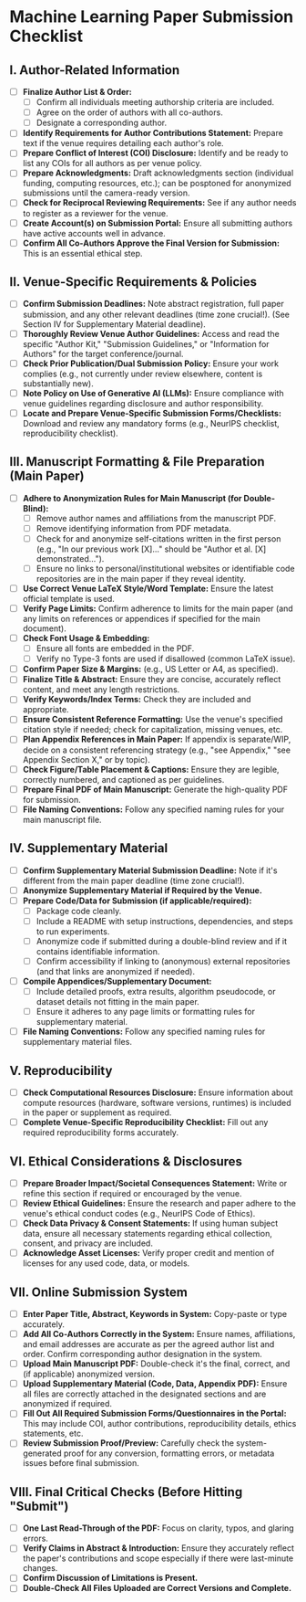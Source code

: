 # Machine Learning Paper Submission Checklist

## I. Author-Related Information

- [ ] **Finalize Author List & Order:**
  - [ ] Confirm all individuals meeting authorship criteria are included.
  - [ ] Agree on the order of authors with all co-authors.
  - [ ] Designate a corresponding author.
- [ ] **Identify Requirements for Author Contributions Statement:** Prepare text if the venue requires detailing each author's role.
- [ ] **Prepare Conflict of Interest (COI) Disclosure:** Identify and be ready to list any COIs for all authors as per venue policy.
- [ ] **Prepare Acknowledgments:** Draft acknowledgments section (individual funding, computing resources, etc.); can be posptoned for anonymized submissions until the camera-ready version.
- [ ] **Check for Reciprocal Reviewing Requirements:** See if any author needs to register as a reviewer for the venue.
- [ ] **Create Account(s) on Submission Portal:** Ensure all submitting authors have active accounts well in advance.
- [ ] **Confirm All Co-Authors Approve the Final Version for Submission:** This is an essential ethical step.

## II. Venue-Specific Requirements & Policies

- [ ] **Confirm Submission Deadlines:** Note abstract registration, full paper submission, and any other relevant deadlines (time zone crucial!). (See Section IV for Supplementary Material deadline).
- [ ] **Thoroughly Review Venue Author Guidelines:** Access and read the specific "Author Kit," "Submission Guidelines," or "Information for Authors" for the target conference/journal.
- [ ] **Check Prior Publication/Dual Submission Policy:** Ensure your work complies (e.g., not currently under review elsewhere, content is substantially new).
- [ ] **Note Policy on Use of Generative AI (LLMs):** Ensure compliance with venue guidelines regarding disclosure and author responsibility.
- [ ] **Locate and Prepare Venue-Specific Submission Forms/Checklists:** Download and review any mandatory forms (e.g., NeurIPS checklist, reproducibility checklist).

## III. Manuscript Formatting & File Preparation (Main Paper)

- [ ] **Adhere to Anonymization Rules for Main Manuscript (for Double-Blind):**
  - [ ] Remove author names and affiliations from the manuscript PDF.
  - [ ] Remove identifying information from PDF metadata.
  - [ ] Check for and anonymize self-citations written in the first person (e.g., "In our previous work [X]..." should be "Author et al. [X] demonstrated...").
  - [ ] Ensure no links to personal/institutional websites or identifiable code repositories are in the main paper if they reveal identity.
- [ ] **Use Correct Venue LaTeX Style/Word Template:** Ensure the latest official template is used.
- [ ] **Verify Page Limits:** Confirm adherence to limits for the main paper (and any limits on references or appendices if specified for the main document).
- [ ] **Check Font Usage & Embedding:**
  - [ ] Ensure all fonts are embedded in the PDF.
  - [ ] Verify no Type-3 fonts are used if disallowed (common LaTeX issue).
- [ ] **Confirm Paper Size & Margins:** (e.g., US Letter or A4, as specified).
- [ ] **Finalize Title & Abstract:** Ensure they are concise, accurately reflect content, and meet any length restrictions.
- [ ] **Verify Keywords/Index Terms:** Check they are included and appropriate.
- [ ] **Ensure Consistent Reference Formatting:** Use the venue's specified citation style if needed; check for capitalization, missing venues, etc.
- [ ] **Plan Appendix References in Main Paper:** If appendix is separate/WIP, decide on a consistent referencing strategy (e.g., "see Appendix," "see Appendix Section X," or by topic).
- [ ] **Check Figure/Table Placement & Captions:** Ensure they are legible, correctly numbered, and captioned as per guidelines.
- [ ] **Prepare Final PDF of Main Manuscript:** Generate the high-quality PDF for submission.
- [ ] **File Naming Conventions:** Follow any specified naming rules for your main manuscript file.

## IV. Supplementary Material

- [ ] **Confirm Supplementary Material Submission Deadline:** Note if it's different from the main paper deadline (time zone crucial!).
- [ ] **Anonymize Supplementary Material if Required by the Venue.**
- [ ] **Prepare Code/Data for Submission (if applicable/required):**
  - [ ] Package code cleanly.
  - [ ] Include a README with setup instructions, dependencies, and steps to run experiments.
  - [ ] Anonymize code if submitted during a double-blind review and if it contains identifiable information.
  - [ ] Confirm accessibility if linking to (anonymous) external repositories (and that links are anonymized if needed).
- [ ] **Compile Appendices/Supplementary Document:**
  - [ ] Include detailed proofs, extra results, algorithm pseudocode, or dataset details not fitting in the main paper.
  - [ ] Ensure it adheres to any page limits or formatting rules for supplementary material.
- [ ] **File Naming Conventions:** Follow any specified naming rules for supplementary material files.

## V. Reproducibility

- [ ] **Check Computational Resources Disclosure:** Ensure information about compute resources (hardware, software versions, runtimes) is included in the paper or supplement as required.
- [ ] **Complete Venue-Specific Reproducibility Checklist:** Fill out any required reproducibility forms accurately.

## VI. Ethical Considerations & Disclosures

- [ ] **Prepare Broader Impact/Societal Consequences Statement:** Write or refine this section if required or encouraged by the venue.
- [ ] **Review Ethical Guidelines:** Ensure the research and paper adhere to the venue's ethical conduct codes (e.g., NeurIPS Code of Ethics).
- [ ] **Check Data Privacy & Consent Statements:** If using human subject data, ensure all necessary statements regarding ethical collection, consent, and privacy are included.
- [ ] **Acknowledge Asset Licenses:** Verify proper credit and mention of licenses for any used code, data, or models.

## VII. Online Submission System

- [ ] **Enter Paper Title, Abstract, Keywords in System:** Copy-paste or type accurately.
- [ ] **Add All Co-Authors Correctly in the System:** Ensure names, affiliations, and email addresses are accurate as per the agreed author list and order. Confirm corresponding author designation in the system.
- [ ] **Upload Main Manuscript PDF:** Double-check it's the final, correct, and (if applicable) anonymized version.
- [ ] **Upload Supplementary Material (Code, Data, Appendix PDF):** Ensure all files are correctly attached in the designated sections and are anonymized if required.
- [ ] **Fill Out All Required Submission Forms/Questionnaires in the Portal:** This may include COI, author contributions, reproducibility details, ethics statements, etc.
- [ ] **Review Submission Proof/Preview:** Carefully check the system-generated proof for any conversion, formatting errors, or metadata issues before final submission.

## VIII. Final Critical Checks (Before Hitting "Submit")

- [ ] **One Last Read-Through of the PDF:** Focus on clarity, typos, and glaring errors.
- [ ] **Verify Claims in Abstract & Introduction:** Ensure they accurately reflect the paper's contributions and scope especially if there were last-minute changes.
- [ ] **Confirm Discussion of Limitations is Present.**
- [ ] **Double-Check All Files Uploaded are Correct Versions and Complete.**
